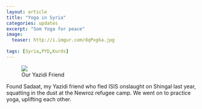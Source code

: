 ```yaml
---
layout: article
title: "Yoga in Syria"
categories: updates
excerpt: "Som Yoga for peace"
image:
  teaser: http://i.imgur.com/dqPxgka.jpg
  
tags: [Syria,PYD,Kurds]
---
```


<figure>
	<a href="http://i.imgur.com/dqPxgka.jpg"><img src="http://i.imgur.com/dqPxgka.jpg"></a>
	<figcaption>Our Yazidi Friend</figcaption>
</figure>

Found Sadaat, my Yazidi friend who fled ISIS onslaught on Shingal last year, squatting in the dust at the Newroz refugee camp. 
We went on to practice yoga, uplifting each other.
